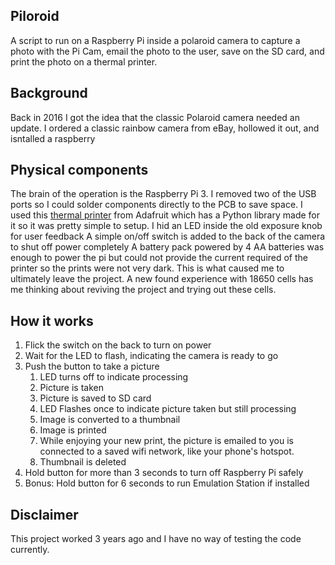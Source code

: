 ## Piloroid
A script to run on a Raspberry Pi inside a polaroid camera to capture a photo with the Pi Cam, email the photo to the user, save on the SD card, and print the photo on a thermal printer.

## Background
Back in 2016 I got the idea that the classic Polaroid camera needed an update. I ordered a classic rainbow camera from eBay, hollowed it out, and isntalled a raspberry 

## Physical components
The brain of the operation is the Raspberry Pi 3. I removed two of the USB ports so I could solder components directly to the PCB to save space.
I used this [thermal printer](https://www.adafruit.com/product/597) from Adafruit which has a Python library made for it so it was pretty simple to setup.
I hid an LED inside the old exposure knob for user feedback
A simple on/off switch is added to the back of the camera to shut off power completely
A battery pack powered by 4 AA batteries was enough to power the pi but could not provide the current required of the printer so the prints were not very dark. This is what caused me to ultimately leave the project.
A new found experience with 18650 cells has me thinking about reviving the project and trying out these cells.

## How it works
1. Flick the switch on the back to turn on power
2. Wait for the LED to flash, indicating the camera is ready to go
3. Push the button to take a picture
   1. LED turns off to indicate processing
   2. Picture is taken
   3. Picture is saved to SD card
   4. LED Flashes once to indicate picture taken but still processing
   5. Image is converted to a thumbnail
   6. Image is printed
   7. While enjoying your new print, the picture is emailed to you is connected to a saved wifi network, like your phone's hotspot.
   8. Thumbnail is deleted
4. Hold button for more than 3 seconds to turn off Raspberry Pi safely
5. Bonus: Hold button for 6 seconds to run Emulation Station if installed

## Disclaimer
This project worked 3 years ago and I have no way of testing the code currently.
